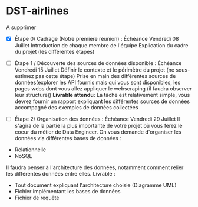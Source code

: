 # DST-airlines

A supprimer

* [X] Étape 0/ Cadrage (Notre première réunion) : Échéance Vendredi 08 Juillet
Introduction de chaque membre de l'équipe
Explication du cadre du projet (les différentes étapes)

* [ ] Étape 1 / Découverte des sources de données disponible : Échéance Vendredi 15 Juillet
Définir le contexte et le périmètre du projet (ne sous-estimez pas cette étape)
Prise en main des différentes sources de données(explorer les API fournis mais qui vous sont disponibles, les pages webs dont vous allez appliquer le webscraping (il faudra observer leur structure))
**Livrable attendu:** La tâche est relativement simple, vous devrez fournir un rapport expliquant les différentes sources de données accompagné des exemples de données collectées

* [ ] Étape 2/ Organisation des données : Échéance Vendredi 29 Juillet
Il s'agira de la partie la plus importante de votre projet où vous ferez le coeur du métier de Data Engineer.
On vous demande d'organiser les données via différentes bases de données :
* Relationnelle
* NoSQL

Il faudra penser à l'architecture des données, notamment comment relier les différentes données entre elles.
Livrable :
  * Tout document expliquant l'architecture choisie (Diagramme UML)
  * Fichier implémentant les bases de données
  * Fichier de requête
